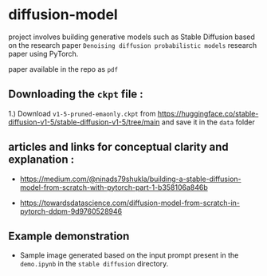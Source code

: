 # diffusion-model
project involves building generative models such as Stable Diffusion based on the research paper
`Denoising diffusion probabilistic models` research paper using PyTorch.

paper available in the repo as `pdf`


## Downloading the `ckpt` file :

1.) Download `v1-5-pruned-emaonly.ckpt` from https://huggingface.co/stable-diffusion-v1-5/stable-diffusion-v1-5/tree/main
    and save it in the `data` folder

## articles and links for conceptual clarity and explanation :

- https://medium.com/@ninads79shukla/building-a-stable-diffusion-model-from-scratch-with-pytorch-part-1-b358106a846b


- https://towardsdatascience.com/diffusion-model-from-scratch-in-pytorch-ddpm-9d9760528946

## Example demonstration

- Sample image generated based on the input prompt present in the `demo.ipynb` in the `stable diffusion` directory.



   
